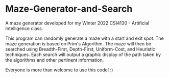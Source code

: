 # Maze-Generator-and-Search
A maze generator developed for my Winter 2022 CSI4130 - Artificial Intelligence class.



This program can randomly generate a maze with a start and exit spot. The maze generation is based on Prim's Algorithm.
The maze will then be searched using Breadth-First, Depth-First, Uniform-Cost, and Heuristic techniques.
Each search will output a graphic display of the path taken by the algorithms and other pertinent information.

Everyone is more than welcome to use this code! :) 
